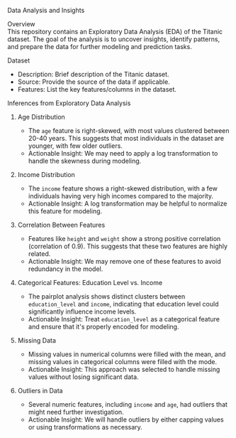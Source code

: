 Data Analysis and Insights

Overview  
This repository contains an Exploratory Data Analysis (EDA) of the Titanic dataset.
The goal of the analysis is to uncover insights, identify patterns, and prepare the data for further modeling and prediction tasks.

Dataset  
- Description: Brief description of the Titanic dataset.  
- Source: Provide the source of the data if applicable.  
- Features: List the key features/columns in the dataset.

Inferences from Exploratory Data Analysis

1. Age Distribution  
   - The `age` feature is right-skewed, with most values clustered between 20-40 years. This suggests that most individuals in the dataset are younger, with few older outliers.  
   - Actionable Insight: We may need to apply a log transformation to handle the skewness during modeling.

2. Income Distribution  
   - The `income` feature shows a right-skewed distribution, with a few individuals having very high incomes compared to the majority.  
   - Actionable Insight: A log transformation may be helpful to normalize this feature for modeling.

3. Correlation Between Features  
   - Features like `height` and `weight` show a strong positive correlation (correlation of 0.9). This suggests that these two features are highly related.  
   - Actionable Insight: We may remove one of these features to avoid redundancy in the model.

4. Categorical Features: Education Level vs. Income  
   - The pairplot analysis shows distinct clusters between `education_level` and `income`, indicating that education level could significantly influence income levels.  
   - Actionable Insight: Treat `education_level` as a categorical feature and ensure that it's properly encoded for modeling.

5. Missing Data  
   - Missing values in numerical columns were filled with the mean, and missing values in categorical columns were filled with the mode.  
   - Actionable Insight: This approach was selected to handle missing values without losing significant data.

6. Outliers in Data  
   - Several numeric features, including `income` and `age`, had outliers that might need further investigation.  
   - Actionable Insight: We will handle outliers by either capping values or using transformations as necessary.

